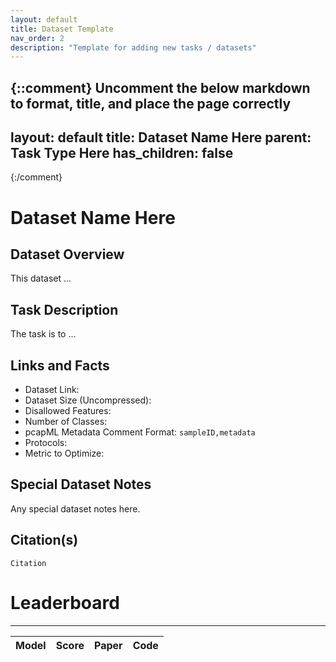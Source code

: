 ```yaml
---
layout: default
title: Dataset Template
nav_order: 2
description: "Template for adding new tasks / datasets"
---
```


{::comment}
Uncomment the below markdown to format, title, and place the page correctly
---
layout: default
title: Dataset Name Here
parent: Task Type Here
has_children: false
---
{:/comment}

# Dataset Name Here

## Dataset Overview

This dataset ...

## Task Description

The task is to ...

## Links and Facts
* Dataset Link: 
* Dataset Size (Uncompressed): 
* Disallowed Features: 
* Number of Classes: 
* pcapML Metadata Comment Format: `sampleID,metadata`
* Protocols: 
* Metric to Optimize:

## Special Dataset Notes

Any special dataset notes here.

## Citation(s)

```
Citation
```

# Leaderboard
___

| Model | Score | Paper | Code |
|:-----:|:-----:|:-----:|:----:|
